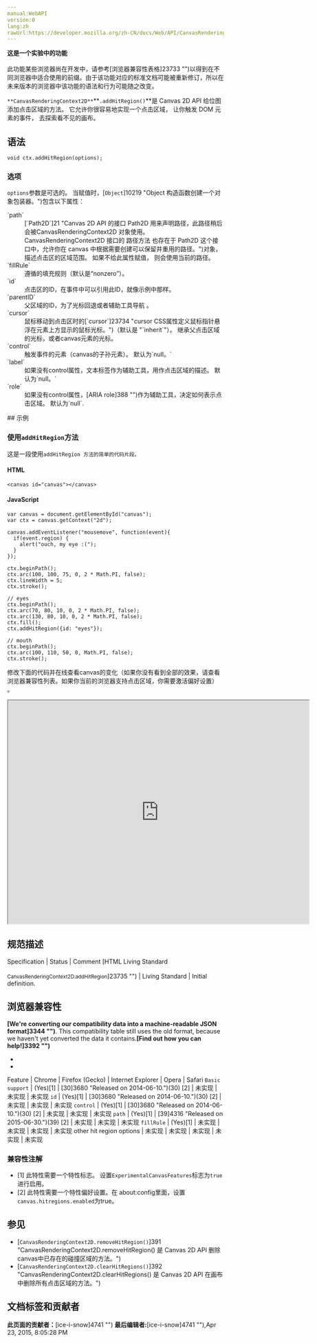 ```yaml
---
manual:WebAPI
version:0
lang:zh
rawUrl:https://developer.mozilla.org/zh-CN/docs/Web/API/CanvasRenderingContext2D/addHitRegion
---
```






**这是一个实验中的功能**<br></br>此功能某些浏览器尚在开发中，请参考[浏览器兼容性表格]23733 "")以得到在不同浏览器中适合使用的前缀。由于该功能对应的标准文档可能被重新修订，所以在未来版本的浏览器中该功能的语法和行为可能随之改变。





`**CanvasRenderingContext2D**`**`.addHitRegion()`**是 Canvas 2D API 给位图添加点击区域的方法。 它允许你很容易地实现一个点击区域， 让你触发 DOM 元素的事件， 去探索看不见的画布。


## 语法<a name="语法"></a>

```
void ctx.addHitRegion(options);

```

### 选项<a name="选项"></a>


`options`参数是可选的。 当赋值时，[`Object`]10219 "Object 构造函数创建一个对象包装器。")包含以下属性：

<dl><dt id=''>`path`</dt><dd>[`Path2D`]21 "Canvas 2D API 的接口 Path2D 用来声明路径，此路径稍后会被CanvasRenderingContext2D 对象使用。CanvasRenderingContext2D 接口的 路径方法 也存在于 Path2D 这个接口中，允许你在 canvas 中根据需要创建可以保留并重用的路径。")对象， 描述点击区的区域范围。 如果不给此属性赋值， 则会使用当前的路径。</dd><dt id=''>`fillRule`</dt><dd>遵循的填充规则（默认是“nonzero”）。</dd><dt id=''>`id`</dt><dd>点击区的ID，在事件中可以引用此ID，就像示例中那样。</dd><dt id=''>`parentID`</dt><dd>父区域的ID，为了光标回退或者辅助工具导航 。</dd><dt id=''>`cursor`</dt><dd>鼠标移动到点击区时的[`cursor`]23734 "cursor CSS属性定义鼠标指针悬浮在元素上方显示的鼠标光标。")（默认是 &quot;`inherit`&quot;）。 继承父点击区域的光标，或者canvas元素的光标。</dd><dt id=''>`control`</dt><dd>触发事件的元素（canvas的子孙元素）。 默认为`null。`</dd><dt id=''>`label`</dt><dd>如果没有control属性，文本标签作为辅助工具，用作点击区域的描述。 默认为`null。`</dd><dt id=''>`role`</dt><dd>如果没有control属性，[ARIA role]388 "")作为辅助工具，决定如何表示点击区域。 默认为`null`.</dd></dl>
## 示例<a name="示例"></a>

### 使用`addHitRegion`方法<a name="使用_addHitRegion_方法"></a>


这是一段使用`addHitRegion 方法的简单的代码片段。`


#### HTML<a name="HTML"></a>

```
<canvas id="canvas"></canvas>
```

#### JavaScript<a name="JavaScript"></a>

```
var canvas = document.getElementById("canvas");
var ctx = canvas.getContext("2d");

canvas.addEventListener("mousemove", function(event){
  if(event.region) {
    alert("ouch, my eye :(");
  }
});

ctx.beginPath();
ctx.arc(100, 100, 75, 0, 2 * Math.PI, false);
ctx.lineWidth = 5;
ctx.stroke();

// eyes
ctx.beginPath();
ctx.arc(70, 80, 10, 0, 2 * Math.PI, false);
ctx.arc(130, 80, 10, 0, 2 * Math.PI, false);
ctx.fill();
ctx.addHitRegion({id: "eyes"});

// mouth
ctx.beginPath();
ctx.arc(100, 110, 50, 0, Math.PI, false);
ctx.stroke();
```


修改下面的代码并在线查看canvas的变化（如果你没有看到全部的效果，请查看浏览器兼容性列表。如果你当前的浏览器支持点击区域，你需要激活偏好设置） 。



<iframe src='https://mdn.mozillademos.org/zh-CN/docs/Web/API/CanvasRenderingContext2D/addHitRegion$samples/Playable_code?revision=791313' width='700' height='520'></iframe>



## 规范描述<a name="规范描述"></a>
Specification | Status | Comment 
[HTML Living Standard<br></br><small>CanvasRenderingContext2D.addHitRegion</small>]23735 "") | Living Standard | Initial definition. 


## 浏览器兼容性<a name="浏览器兼容性"></a>


**[We&#39;re converting our compatibility data into a machine-readable JSON format]3344 "")**. This compatibility table still uses the old format, because we haven&#39;t yet converted the data it contains.**[Find out how you can help!]3392 "")**


* 
* 
Feature | Chrome | Firefox (Gecko) | Internet Explorer | Opera | Safari 
`Basic support` | (Yes)[1] | [30]3680 "Released on 2014-06-10.")(30) [2] | 未实现 | 未实现 | 未实现 
`id` | (Yes)[1] | [30]3680 "Released on 2014-06-10.")(30) [2] | 未实现 | 未实现 | 未实现 
`control` | (Yes)[1] | [30]3680 "Released on 2014-06-10.")(30) [2] | 未实现 | 未实现 | 未实现 
`path` | (Yes)[1] | [39]4316 "Released on 2015-06-30.")(39) [2] | 未实现 | 未实现 | 未实现 
`fillRule` | (Yes)[1] | 未实现 | 未实现 | 未实现 | 未实现 
other hit region options | 未实现 | 未实现 | 未实现 | 未实现 | 未实现 




### 兼容性注解<a name="兼容性注解"></a>

* [1] 此特性需要一个特性标志。 设置`ExperimentalCanvasFeatures`标志为`true`进行启用。
* [2] 此特性需要一个特性偏好设置。在 about:config里面，设置`canvas.hitregions.enabled`为true。

## 参见<a name="参见"></a>

* [`CanvasRenderingContext2D.removeHitRegion()`]391 "CanvasRenderingContext2D.removeHitRegion() 是 Canvas 2D API 删除canvas中已存在的碰撞区域的方法。")<i></i>
* [`CanvasRenderingContext2D.clearHitRegions()`]392 "CanvasRenderingContext2D.clearHitRegions() 是 Canvas 2D API 在画布中删除所有点击区域的方法。")<i></i>



## 文档标签和贡献者
**此页面的贡献者：**[ice-i-snow]4741 "")
**最后编辑者:**[ice-i-snow]4741 ""),<time>Apr 23, 2015, 8:05:28 PM</time>


